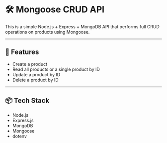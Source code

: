 # 🛠️ Mongoose CRUD API

This is a simple Node.js + Express + MongoDB API that performs full CRUD operations on products using Mongoose.

---

## 🚀 Features

- Create a product
- Read all products or a single product by ID
- Update a product by ID
- Delete a product by ID

---

## 📦 Tech Stack

- Node.js
- Express.js
- MongoDB
- Mongoose
- dotenv

